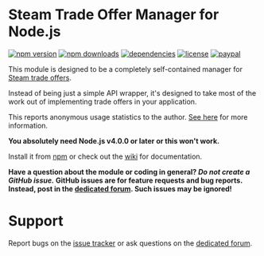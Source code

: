 # Steam Trade Offer Manager for Node.js
[![npm version](https://img.shields.io/npm/v/steam-tradeoffer-manager.svg)](https://npmjs.com/package/steam-tradeoffer-manager)
[![npm downloads](https://img.shields.io/npm/dm/steam-tradeoffer-manager.svg)](https://npmjs.com/package/steam-tradeoffer-manager)
[![dependencies](https://img.shields.io/david/DoctorMcKay/node-steam-tradeoffer-manager.svg)](https://david-dm.org/DoctorMcKay/node-steam-tradeoffer-manager)
[![license](https://img.shields.io/npm/l/steam-tradeoffer-manager.svg)](https://github.com/DoctorMcKay/node-steam-tradeoffer-manager/blob/master/LICENSE)
[![paypal](https://img.shields.io/badge/paypal-donate-yellow.svg)](https://www.paypal.com/cgi-bin/webscr?cmd=_donations&business=N36YVAT42CZ4G&item_name=node%2dsteam%2dtradeoffer%2dmanager&currency_code=USD)

This module is designed to be a completely self-contained manager for
[Steam trade offers](https://steamcommunity.com/my/tradeoffers).

Instead of being just a simple API wrapper, it's designed to take most of the work out of implementing trade offers in
your application.

This reports anonymous usage statistics to the author. [See here](https://github.com/DoctorMcKay/node-stats-reporter) for more information.

**You absolutely need Node.js v4.0.0 or later or this won't work.**

Install it from [npm](https://www.npmjs.com/package/steam-tradeoffer-manager) or check out the
[wiki](https://github.com/DoctorMcKay/node-steam-tradeoffer-manager/wiki) for documentation.

**Have a question about the module or coding in general? *Do not create a GitHub issue.* GitHub issues are for feature
requests and bug reports. Instead, post in the [dedicated forum](https://dev.doctormckay.com/forum/9-node-steam-tradeoffer-manager/).
Such issues may be ignored!**

# Support

Report bugs on the [issue tracker](https://github.com/DoctorMcKay/node-steam-tradeoffer-manager/issues) or ask questions
on the [dedicated forum](https://dev.doctormckay.com/forum/9-node-steam-tradeoffer-manager/).
